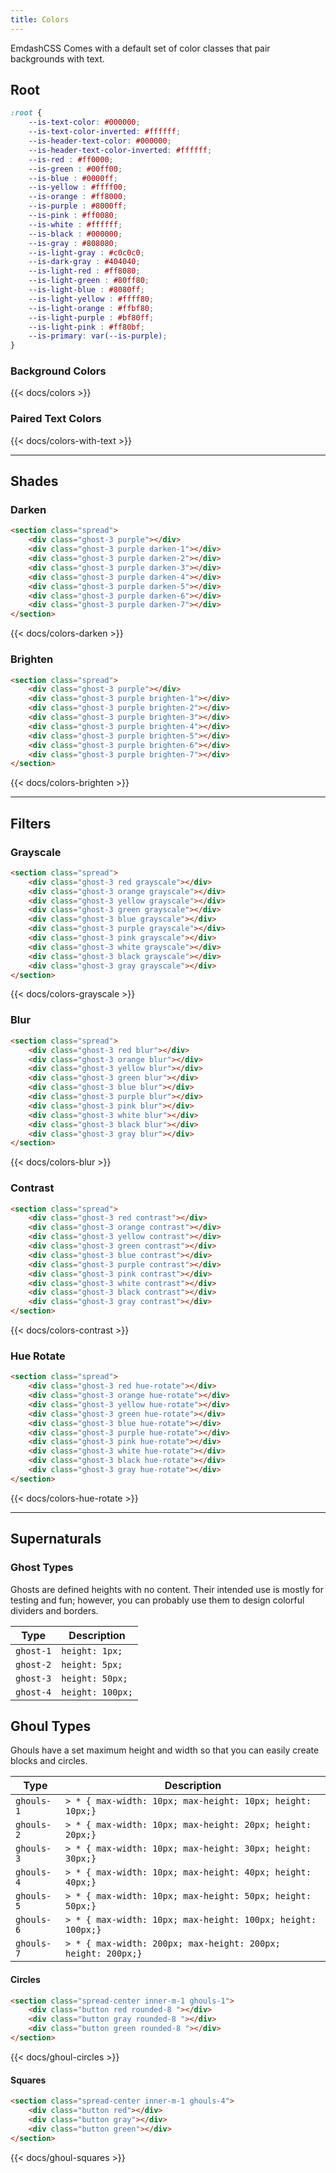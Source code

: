 ```yaml
---
title: Colors 
---
```



EmdashCSS Comes with a default set of color classes that pair backgrounds with text.

## Root 

```css
:root {
    --is-text-color: #000000;
    --is-text-color-inverted: #ffffff;
    --is-header-text-color: #000000;
    --is-header-text-color-inverted: #ffffff;
    --is-red : #ff0000;
    --is-green : #00ff00;
    --is-blue : #0000ff;
    --is-yellow : #ffff00;
    --is-orange : #ff8000;
    --is-purple : #8000ff;
    --is-pink : #ff0080;
    --is-white : #ffffff;
    --is-black : #000000;
    --is-gray : #808080;
    --is-light-gray : #c0c0c0;
    --is-dark-gray : #404040;
    --is-light-red : #ff8080;
    --is-light-green : #80ff80;
    --is-light-blue : #8080ff;
    --is-light-yellow : #ffff80;
    --is-light-orange : #ffbf80;
    --is-light-purple : #bf80ff;
    --is-light-pink : #ff80bf;
    --is-primary: var(--is-purple);
}
```

### Background Colors

{{< docs/colors >}}

### Paired Text Colors 

{{< docs/colors-with-text >}}

---

## Shades 

### Darken 

```html
<section class="spread">
    <div class="ghost-3 purple"></div>
    <div class="ghost-3 purple darken-1"></div>
    <div class="ghost-3 purple darken-2"></div>
    <div class="ghost-3 purple darken-3"></div>
    <div class="ghost-3 purple darken-4"></div>
    <div class="ghost-3 purple darken-5"></div>
    <div class="ghost-3 purple darken-6"></div>
    <div class="ghost-3 purple darken-7"></div>
</section>
```

{{< docs/colors-darken >}}

### Brighten 

```html
<section class="spread">
    <div class="ghost-3 purple"></div>
    <div class="ghost-3 purple brighten-1"></div>
    <div class="ghost-3 purple brighten-2"></div>
    <div class="ghost-3 purple brighten-3"></div>
    <div class="ghost-3 purple brighten-4"></div>
    <div class="ghost-3 purple brighten-5"></div>
    <div class="ghost-3 purple brighten-6"></div>
    <div class="ghost-3 purple brighten-7"></div>
</section>
```

{{< docs/colors-brighten >}}

---

## Filters 

### Grayscale 

```html
<section class="spread">
    <div class="ghost-3 red grayscale"></div>
    <div class="ghost-3 orange grayscale"></div>
    <div class="ghost-3 yellow grayscale"></div>
    <div class="ghost-3 green grayscale"></div>
    <div class="ghost-3 blue grayscale"></div>
    <div class="ghost-3 purple grayscale"></div>
    <div class="ghost-3 pink grayscale"></div>
    <div class="ghost-3 white grayscale"></div>
    <div class="ghost-3 black grayscale"></div>
    <div class="ghost-3 gray grayscale"></div>
</section>
```

{{< docs/colors-grayscale >}}

### Blur

```html
<section class="spread">
    <div class="ghost-3 red blur"></div>
    <div class="ghost-3 orange blur"></div>
    <div class="ghost-3 yellow blur"></div>
    <div class="ghost-3 green blur"></div>
    <div class="ghost-3 blue blur"></div>
    <div class="ghost-3 purple blur"></div>
    <div class="ghost-3 pink blur"></div>
    <div class="ghost-3 white blur"></div>
    <div class="ghost-3 black blur"></div>
    <div class="ghost-3 gray blur"></div>
</section>
```

{{< docs/colors-blur >}}

### Contrast 

```html
<section class="spread">
    <div class="ghost-3 red contrast"></div>
    <div class="ghost-3 orange contrast"></div>
    <div class="ghost-3 yellow contrast"></div>
    <div class="ghost-3 green contrast"></div>
    <div class="ghost-3 blue contrast"></div>
    <div class="ghost-3 purple contrast"></div>
    <div class="ghost-3 pink contrast"></div>
    <div class="ghost-3 white contrast"></div>
    <div class="ghost-3 black contrast"></div>
    <div class="ghost-3 gray contrast"></div>
</section>
```

{{< docs/colors-contrast >}}

### Hue Rotate 

```html
<section class="spread">
    <div class="ghost-3 red hue-rotate"></div>
    <div class="ghost-3 orange hue-rotate"></div>
    <div class="ghost-3 yellow hue-rotate"></div>
    <div class="ghost-3 green hue-rotate"></div>
    <div class="ghost-3 blue hue-rotate"></div>
    <div class="ghost-3 purple hue-rotate"></div>
    <div class="ghost-3 pink hue-rotate"></div>
    <div class="ghost-3 white hue-rotate"></div>
    <div class="ghost-3 black hue-rotate"></div>
    <div class="ghost-3 gray hue-rotate"></div>
</section>
```

{{< docs/colors-hue-rotate >}}

---

## Supernaturals

###  Ghost Types

Ghosts are defined heights with no content. Their intended use is mostly for testing and fun; however, you can probably use them to design colorful dividers and borders. 

|Type| Description|
|-|-|
|`ghost-1`| `height: 1px;`|
|`ghost-2`| `height: 5px;`|
|`ghost-3`|`height: 50px;`|
|`ghost-4`|`height: 100px;`|


## Ghoul Types 

Ghouls have a set maximum height and width so that you can easily create blocks and circles.

|Type| Description|
|-|-|
|`ghouls-1`|`> * { max-width: 10px; max-height: 10px; height: 10px;}`|
|`ghouls-2`|`> * { max-width: 10px; max-height: 20px; height: 20px;}`|
|`ghouls-3`|`> * { max-width: 10px; max-height: 30px; height: 30px;}`|
|`ghouls-4`|`> * { max-width: 10px; max-height: 40px; height: 40px;}`|
|`ghouls-5`|`> * { max-width: 10px; max-height: 50px; height: 50px;}`|
|`ghouls-6`|`> * { max-width: 10px; max-height: 100px; height: 100px;}`|
|`ghouls-7`|`> * { max-width: 200px; max-height: 200px; height: 200px;}`|

#### Circles 

```html
<section class="spread-center inner-m-1 ghouls-1">
    <div class="button red rounded-8 "></div>
    <div class="button gray rounded-8 "></div>
    <div class="button green rounded-8 "></div>
</section>
```

{{< docs/ghoul-circles >}}

#### Squares 

```html
<section class="spread-center inner-m-1 ghouls-4">
    <div class="button red"></div>
    <div class="button gray"></div>
    <div class="button green"></div>
</section>
```

{{< docs/ghoul-squares >}}